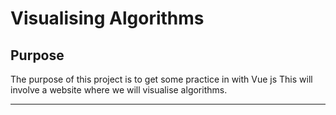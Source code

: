 # Visualising Algorithms

## Purpose
The purpose of this project is to get some practice in with Vue js
This will involve a website where we will visualise algorithms.
***
